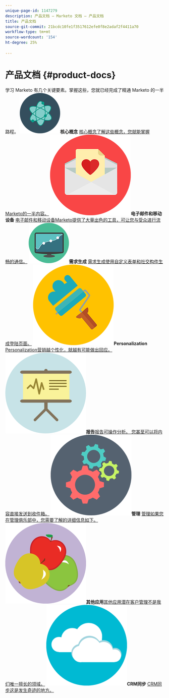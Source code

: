 ```yaml
---
unique-page-id: 1147279
description: 产品文档 – Marketo 文档 – 产品文档
title: 产品文档
source-git-commit: 21bcdc10fe1f3517612efe0f8e2adaf2f4411a70
workflow-type: tm+mt
source-wordcount: '154'
ht-degree: 25%

---
```



# 产品文档 {#product-docs}

学习 Marketo 有几个关键要素。掌握这些，您就已经完成了精通 Marketo 的一半路程。
**![核心概念](assets/education-science-12.png)核心概念** [核心概念了解这些概念，您就能掌握Marketo的一半内容。](product-docs/core-marketo-concepts.md)     **![电子邮件和移动设备](assets/valentine-day-10.png)电子邮件和移动设备** [电子邮件和移动设备Marketo提供了大量出色的工具，可让您与受众进行流畅的通信。](https://docs.marketo.com/pages/viewpage.action?pageId=557076)     **![需求生成](assets/seo-04.png)需求生成** [需求生成使用自定义表单和社交构件生成登陆页面。](product-docs/demand-generation.md)     **![Personalization](assets/graphic-design-tools-19.png)Personalization** [Personalization营销越个性化，就越有可能做出回应。](product-docs/personalization.md)     **![报告](assets/office-21.png)报告**&#x200B;[报告可操作分析。 您甚至可以将内容直接发送到收件箱。](product-docs/reporting.md)     **![管理](assets/technology-08.png)管理** [管理如果您在管理俱乐部中，您需要了解的详细信息如下。](https://docs.marketo.com/display/DOCS/Administration)     **![其他应用](assets/food-10.png)其他应用**&#x200B;[其他应用潜在客户管理不是我们唯一擅长的领域。](product-docs/additional-apps.md)     **![CRM同步](assets/seo-33.png)CRM同步** [CRM同步这是发生奇迹的地方。](product-docs/crm-sync.md)

